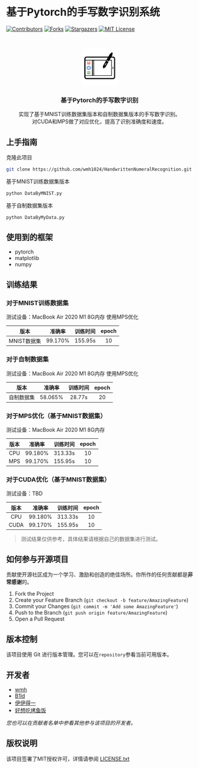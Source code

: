 # 基于Pytorch的手写数字识别系统

<!-- PROJECT SHIELDS -->
[![Contributors][contributors-shield]][contributors-url]
[![Forks][forks-shield]][forks-url]
[![Stargazers][stars-shield]][stars-url]
[![MIT License][license-shield]][license-url]
<!-- PROJECT LOGO -->
<br />

<p align="center">
  <a href="https://github.com/wmh1024/HandwrittenNumeralRecognition">
    <img src="img/icon.png" alt="Logo" width="100" height="100" style="border-radius: 10px;">
  </a>

<h3 align="center">基于Pytorch的手写数字识别</h3>
  <p align="center">
    实现了基于MNIST训练数据集版本和自制数据集版本的手写数字识别。
    <br />
    对CUDA和MPS做了对应优化，提高了识别准确度和速度。
    <br />
</p>

## 上手指南

克隆此项目

```sh
git clone https://github.com/wmh1024/HandwrittenNumeralRecognition.git
```

基于MNIST训练数据集版本

```sh
python DataByMNIST.py
```

基于自制数据集版本

```sh
python DataByMyData.py
```

## 使用到的框架

- pytorch
- matplotlib
- numpy

## 训练结果

### 对于MNIST训练数据集

测试设备：MacBook Air 2020 M1 8G内存 使用MPS优化

|    版本    |   准确率   |  训练时间   | epoch |
|:--------:|:-------:|:-------:|:-----:|
| MNIST数据集 | 99.170% | 155.95s |  10   |

### 对于自制数据集

测试设备：MacBook Air 2020 M1 8G内存 使用MPS优化

|  版本   |   准确率   |  训练时间  | epoch |
|:-----:|:-------:|:------:|:-----:|
| 自制数据集 | 58.065% | 28.77s |  20   |

### 对于MPS优化（基于MNIST数据集）

测试设备：MacBook Air 2020 M1 8G内存

| 版本  |   准确率   |  训练时间   | epoch |
|:---:|:-------:|:-------:|:-----:|
| CPU | 99.180% | 313.33s |  10   |
| MPS | 99.170% | 155.95s |  10   |

### 对于CUDA优化（基于MNIST数据集）

测试设备：TBD

|  版本  |   准确率   |  训练时间   | epoch |
|:----:|:-------:|:-------:|:-----:|
| CPU  | 99.180% | 313.33s |  10   |
| CUDA | 99.170% | 155.95s |  10   |

> 测试结果仅供参考，具体结果请根据自己的数据集进行测试。

## 如何参与开源项目

贡献使开源社区成为一个学习、激励和创造的绝佳场所。你所作的任何贡献都是**非常感谢**的。

1. Fork the Project
2. Create your Feature Branch (`git checkout -b feature/AmazingFeature`)
3. Commit your Changes (`git commit -m 'Add some AmazingFeature'`)
4. Push to the Branch (`git push origin feature/AmazingFeature`)
5. Open a Pull Request

## 版本控制

该项目使用 Git 进行版本管理。您可以在`repository`参看当前可用版本。

## 开发者

- [wmh](https://github.com/wmh1024)
- [B1ld](https://github.com/z1922569567)
- [伊伊得一](https://gitee.com/yide-yi)
- [好想吃烤鱼饭](https://gitee.com/yan-mengjie1)

*您也可以在贡献者名单中参看其他参与该项目的开发者。*

## 版权说明

该项目签署了MIT授权许可，详情请参阅 [LICENSE.txt](https://github.com/wmh1024/HandwrittenNumeralRecognition/blob/main/LICENSE.txt)

<!-- links -->

[your-project-path]:wmh1024/HandwrittenNumeralRecognition

[contributors-shield]: https://img.shields.io/github/contributors/wmh1024/HandwrittenNumeralRecognition.svg?style=flat-square

[contributors-url]: https://github.com/wmh1024/HandwrittenNumeralRecognition/graphs/contributors

[forks-shield]: https://img.shields.io/github/forks/wmh1024/HandwrittenNumeralRecognition.svg?style=flat-square

[forks-url]: https://github.com/wmh1024/HandwrittenNumeralRecognition/network/members

[stars-shield]: https://img.shields.io/github/stars/wmh1024/HandwrittenNumeralRecognition.svg?style=flat-square

[stars-url]: https://github.com/wmh1024/HandwrittenNumeralRecognition/stargazers

[issues-shield]: https://img.shields.io/github/issues/wmh1024/HandwrittenNumeralRecognition.svg?style=flat-square

[issues-url]: https://img.shields.io/github/issues/wmh1024/HandwrittenNumeralRecognition.svg

[license-shield]: https://img.shields.io/github/license/wmh1024/HandwrittenNumeralRecognition.svg?style=flat-square

[license-url]: https://github.com/wmh1024/HandwrittenNumeralRecognition/blob/main/LICENSE.txt

[linkedin-shield]: https://img.shields.io/badge/-LinkedIn-black.svg?style=flat-square&logo=linkedin&colorB=555

[linkedin-url]: https://linkedin.com/in/shaojintian
